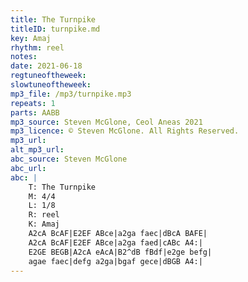 ```yaml
---
title: The Turnpike
titleID: turnpike.md
key: Amaj
rhythm: reel
notes:
date: 2021-06-18
regtuneoftheweek:
slowtuneoftheweek:
mp3_file: /mp3/turnpike.mp3
repeats: 1
parts: AABB
mp3_source: Steven McGlone, Ceol Aneas 2021
mp3_licence: © Steven McGlone. All Rights Reserved.
mp3_url:
alt_mp3_url:
abc_source: Steven McGlone
abc_url:
abc: |
    T: The Turnpike
    M: 4/4
    L: 1/8
    R: reel
    K: Amaj
    A2cA BcAF|E2EF ABce|a2ga faec|dBcA BAFE|
    A2cA BcAF|E2EF ABce|a2ga faed|cABc A4:|
    E2GE BEGB|A2cA eAcA|B2^dB fBdf|e2ge befg|
    agae faec|defg a2ga|bgaf gece|dBGB A4:|
---
```

